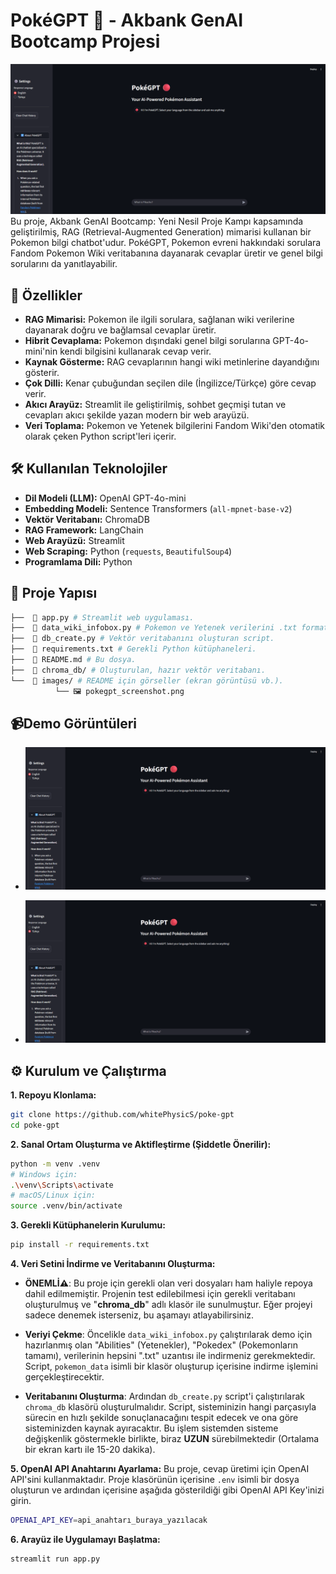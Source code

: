 # PokéGPT 🔴 - Akbank GenAI Bootcamp Projesi

![PokéGPT Arayüz Görüntüsü](images/pokegpt_screenshot.png) Bu proje, Akbank GenAI Bootcamp: Yeni Nesil Proje Kampı kapsamında geliştirilmiş, RAG (Retrieval-Augmented Generation) mimarisi kullanan bir Pokemon bilgi chatbot'udur. PokéGPT, Pokemon evreni hakkındaki sorulara Fandom Pokemon Wiki veritabanına dayanarak cevaplar üretir ve genel bilgi sorularını da yanıtlayabilir.

## 🚀 Özellikler

* **RAG Mimarisi:** Pokemon ile ilgili sorulara, sağlanan wiki verilerine dayanarak doğru ve bağlamsal cevaplar üretir.
* **Hibrit Cevaplama:** Pokemon dışındaki genel bilgi sorularına GPT-4o-mini'nin kendi bilgisini kullanarak cevap verir.
* **Kaynak Gösterme:** RAG cevaplarının hangi wiki metinlerine dayandığını gösterir.
* **Çok Dilli:** Kenar çubuğundan seçilen dile (İngilizce/Türkçe) göre cevap verir.
* **Akıcı Arayüz:** Streamlit ile geliştirilmiş, sohbet geçmişi tutan ve cevapları akıcı şekilde yazan modern bir web arayüzü.
* **Veri Toplama:** Pokemon ve Yetenek bilgilerini Fandom Wiki'den otomatik olarak çeken Python script'leri içerir.

## 🛠️ Kullanılan Teknolojiler

* **Dil Modeli (LLM):** OpenAI GPT-4o-mini
* **Embedding Modeli:** Sentence Transformers (`all-mpnet-base-v2`)
* **Vektör Veritabanı:** ChromaDB
* **RAG Framework:** LangChain
* **Web Arayüzü:** Streamlit
* **Web Scraping:** Python (`requests`, `BeautifulSoup4`)
* **Programlama Dili:** Python

## 📂 Proje Yapısı
```bash
├──  📄 app.py # Streamlit web uygulaması.
├──  📄 data_wiki_infobox.py # Pokemon ve Yetenek verilerini .txt formatında çeken script.
├──  📄 db_create.py # Vektör veritabanını oluşturan script.
├──  📄 requirements.txt # Gerekli Python kütüphaneleri.
├──  📄 README.md # Bu dosya.
├──  📁 chroma_db/ # Oluşturulan, hazır vektör veritabanı.
└──  📁 images/ # README için görseller (ekran görüntüsü vb.).
          └── 🖼️ pokegpt_screenshot.png
```
## 📹Demo Görüntüleri
- ![Demo1](images/demo.gif)

- ![Demo2](images/demo2.gif)


## ⚙️ Kurulum ve Çalıştırma

**1. Repoyu Klonlama:**
```bash
git clone https://github.com/whitePhysicS/poke-gpt
cd poke-gpt
```

**2. Sanal Ortam Oluşturma ve Aktifleştirme (Şiddetle Önerilir):**
```bash
python -m venv .venv
# Windows için:
.\venv\Scripts\activate
# macOS/Linux için:
source .venv/bin/activate
```
**3. Gerekli Kütüphanelerin Kurulumu:**
```bash
pip install -r requirements.txt
```

**4. Veri Setini İndirme ve Veritabanını Oluşturma:**
- **ÖNEMLİ⚠️**: Bu proje için gerekli olan veri dosyaları ham haliyle repoya dahil edilmemiştir. Projenin test edilebilmesi için gerekli veritabanı oluşturulmuş ve "**chroma_db**" adlı klasör ile sunulmuştur. Eğer projeyi sadece denemek isterseniz, bu aşamayı atlayabilirsiniz.

- **Veriyi Çekme**: Öncelikle ```data_wiki_infobox.py``` çalıştırılarak demo için hazırlanmış olan "Abilities" (Yetenekler), "Pokedex" (Pokemonların tamamı), verilerinin hepsini ".txt" uzantısı ile indirmeniz gerekmektedir. Script, ```pokemon_data``` isimli bir klasör oluşturup içerisine indirme işlemini gerçekleştirecektir.

- **Veritabanını Oluşturma**: Ardından ```db_create.py``` script'i çalıştırılarak ```chroma_db``` klasörü oluşturulmalıdır. Script, sisteminizin hangi parçasıyla sürecin en hızlı şekilde sonuçlanacağını tespit edecek ve ona göre sisteminizden kaynak ayıracaktır. Bu işlem sistemden sisteme değişkenlik göstermekle birlikte, biraz **UZUN** sürebilmektedir (Ortalama bir ekran kartı ile 15-20 dakika).

**5. OpenAI API Anahtarını Ayarlama:** Bu proje, cevap üretimi için OpenAI API'sini kullanmaktadır. Proje klasörünün içerisine ```.env``` isimli bir dosya oluşturun ve ardından içerisine aşağıda gösterildiği gibi OpenAI API Key'inizi girin.
 ```bash
OPENAI_API_KEY=api_anahtarı_buraya_yazılacak
```
**6. Arayüz ile Uygulamayı Başlatma:**
```
streamlit run app.py
```
